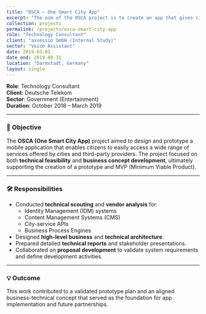 ```yaml
---
title: "OSCA – One Smart City App"
excerpt: "The aim of the OSCA project is to create an app that gives citizens convenient access to services provided by cities and third-party providers."
collection: projects
permalink: /projects/osca-smart-city-app
role: "Technology Consultant"
client: "axxessio GmbH (Internal Study)"
sector: "Voice Assistant"
date: 2019-03-01
date_end: 2019-08-31
location: "Darmstadt, Germany"
layout: single
---
```


**Role**: Technology Consultant  
**Client**: Deutsche Telekom  
**Sector**: Government (Entertainment)  
**Duration**: October 2018 – March 2019  

---

### 🎯 Objective

The **OSCA (One Smart City App)** project aimed to design and prototype a mobile application that enables citizens to easily access a wide range of services offered by cities and third-party providers. The project focused on both **technical feasibility** and **business concept development**, ultimately supporting the creation of a prototype and MVP (Minimum Viable Product).

---

### 🛠 Responsibilities

- Conducted **technical scouting** and **vendor analysis** for:
  - Identity Management (IDM) systems  
  - Content Management Systems (CMS)  
  - City-service APIs  
  - Business Process Engines  
- Designed **high-level business** and **technical architecture**.
- Prepared detailed **technical reports** and stakeholder presentations.
- Collaborated on **proposal development** to validate system requirements and define development activities.

---

### 💡 Outcome

This work contributed to a validated prototype plan and an aligned business-technical concept that served as the foundation for app implementation and future partnerships.
